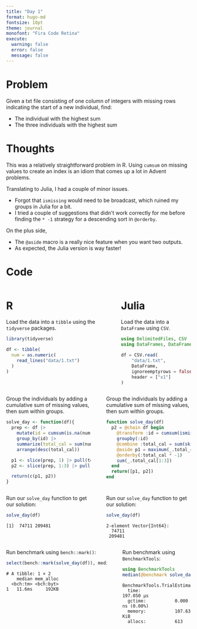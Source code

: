 ```yaml
---
title: "Day 1"
format: hugo-md
fontsize: 10pt
theme: journal
monofont: "Fira Code Retina"
execute: 
  warning: false
  error: false
  message: false
---
```




# Problem

Given a txt file consisting of one column of integers with missing rows indicating the start of a new individual, find:

-   The individual with the highest sum
-   The three individuals with the highest sum

# Thoughts

This was a relatively straightforward problem in R. Using `cumsum` on missing values to create an index is an idiom that comes up a lot in Advent problems.

Translating to Julia, I had a couple of minor issues.

-   Forgot that `ismissing` would need to be broadcast, which ruined my groups in Julia for a bit.
-   I tried a couple of suggestions that didn't work correctly for me before finding the `* -1` strategy for a descending sort in `@orderby`.

On the plus side,

-   The `@aside` macro is a really nice feature when you want two outputs.
-   As expected, the Julia version is way faster!

# Code

<div class="columns">

<div class="column" width="49%">

# R

Load the data into a `tibble` using the `tidyverse` packages.

``` r
library(tidyverse)

df <- tibble(
  num = as.numeric(
    read_lines("data/1.txt")
  )
) 
```

</div>

<div class="column" width="2%">

<!-- empty column to create gap -->

</div>

<div class="column" width="49%">

# Julia

Load the data into a `DataFrame` using `CSV`.

``` julia
using DelimitedFiles, CSV
using DataFrames, DataFramesMeta

df = CSV.read(
    "data/1.txt", 
    DataFrame, 
    ignoreemptyrows = false,
    header = ["x1"]
)
```

</div>

</div>

<div class="columns">

<div class="column" width="49%">

Group the individuals by adding a cumulative sum of missing values, then sum within groups.

``` r
solve_day <- function(df){
  prep <- df |>
    mutate(id = cumsum(is.na(num))) |>
    group_by(id) |>
    summarize(total_cal = sum(num, na.rm = TRUE)) |>
    arrange(desc(total_cal))

  p1 <- slice(prep, 1) |> pull(total_cal)
  p2 <- slice(prep, 1:3) |> pull(total_cal) |> sum()

  return(c(p1, p2))
}
```

</div>

<div class="column" width="2%">

<!-- empty column to create gap -->

</div>

<div class="column" width="49%">

Group the individuals by adding a cumulative sum of missing values, then sum within groups.

``` julia
function solve_day(df)
  p2 = @chain df begin
    @transform :id = cumsum(ismissing.(:x1))
    groupby(:id)
    @combine :total_cal = sum(skipmissing(:x1))
    @aside p1 = maximum(_.total_cal)
    @orderby(:total_cal * -1)
    sum(_.total_cal[1:3])
  end
  return([p1, p2])
end
```

</div>

</div>

<div class="columns">

<div class="column" width="49%">

Run our `solve_day` function to get our solution:

``` r
solve_day(df)
```

    [1]  74711 209481

</div>

<div class="column" width="2%">

<!-- empty column to create gap -->

</div>

<div class="column" width="49%">

Run our `solve_day` function to get our solution:

``` julia
solve_day(df)
```

    2-element Vector{Int64}:
      74711
     209481

</div>

</div>

<div class="columns">

<div class="column" width="49%">

Run benchmark using `bench::mark()`:

``` r
select(bench::mark(solve_day(df)), median, mem_alloc)
```

    # A tibble: 1 × 2
        median mem_alloc
      <bch:tm> <bch:byt>
    1   11.6ms     192KB

</div>

<div class="column" width="2%">

<!-- empty column to create gap -->

</div>

<div class="column" width="49%">

Run benchmark using `BenchmarkTools`:

``` julia
using BenchmarkTools
median(@benchmark solve_day(df))
```

    BenchmarkTools.TrialEstimate: 
      time:             197.050 μs
      gctime:           0.000 ns (0.00%)
      memory:           107.63 KiB
      allocs:           613

</div>

</div>
